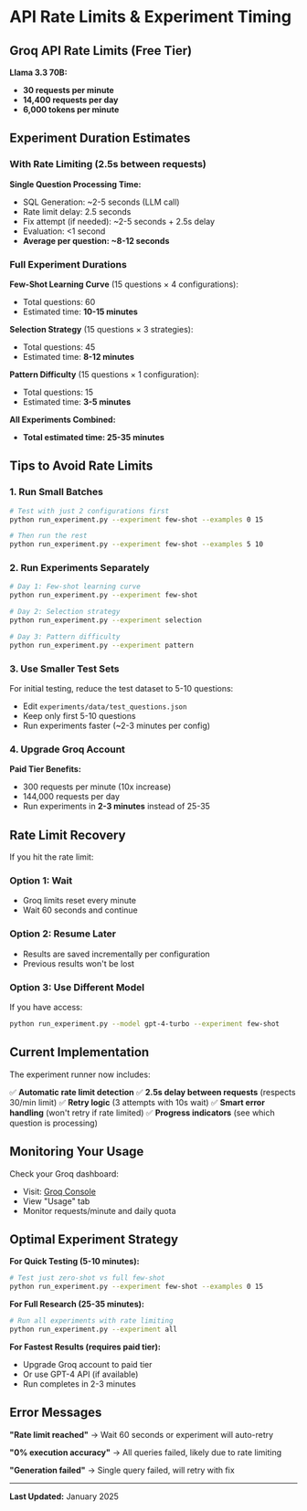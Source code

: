 # API Rate Limits & Experiment Timing

## Groq API Rate Limits (Free Tier)

**Llama 3.3 70B:**

- **30 requests per minute**
- **14,400 requests per day**
- **6,000 tokens per minute**

## Experiment Duration Estimates

### With Rate Limiting (2.5s between requests)

**Single Question Processing Time:**

- SQL Generation: ~2-5 seconds (LLM call)
- Rate limit delay: 2.5 seconds
- Fix attempt (if needed): ~2-5 seconds + 2.5s delay
- Evaluation: <1 second
- **Average per question: ~8-12 seconds**

### Full Experiment Durations

**Few-Shot Learning Curve** (15 questions × 4 configurations):

- Total questions: 60
- Estimated time: **10-15 minutes**

**Selection Strategy** (15 questions × 3 strategies):

- Total questions: 45
- Estimated time: **8-12 minutes**

**Pattern Difficulty** (15 questions × 1 configuration):

- Total questions: 15
- Estimated time: **3-5 minutes**

**All Experiments Combined:**

- **Total estimated time: 25-35 minutes**

## Tips to Avoid Rate Limits

### 1. Run Small Batches

```bash
# Test with just 2 configurations first
python run_experiment.py --experiment few-shot --examples 0 15

# Then run the rest
python run_experiment.py --experiment few-shot --examples 5 10
```

### 2. Run Experiments Separately

```bash
# Day 1: Few-shot learning curve
python run_experiment.py --experiment few-shot

# Day 2: Selection strategy
python run_experiment.py --experiment selection

# Day 3: Pattern difficulty
python run_experiment.py --experiment pattern
```

### 3. Use Smaller Test Sets

For initial testing, reduce the test dataset to 5-10 questions:

- Edit `experiments/data/test_questions.json`
- Keep only first 5-10 questions
- Run experiments faster (~2-3 minutes per config)

### 4. Upgrade Groq Account

**Paid Tier Benefits:**

- 300 requests per minute (10x increase)
- 144,000 requests per day
- Run experiments in **2-3 minutes** instead of 25-35

## Rate Limit Recovery

If you hit the rate limit:

### Option 1: Wait

- Groq limits reset every minute
- Wait 60 seconds and continue

### Option 2: Resume Later

- Results are saved incrementally per configuration
- Previous results won't be lost

### Option 3: Use Different Model

If you have access:

```bash
python run_experiment.py --model gpt-4-turbo --experiment few-shot
```

## Current Implementation

The experiment runner now includes:

✅ **Automatic rate limit detection**
✅ **2.5s delay between requests** (respects 30/min limit)
✅ **Retry logic** (3 attempts with 10s wait)
✅ **Smart error handling** (won't retry if rate limited)
✅ **Progress indicators** (see which question is processing)

## Monitoring Your Usage

Check your Groq dashboard:

- Visit: [Groq Console](https://console.groq.com)
- View "Usage" tab
- Monitor requests/minute and daily quota

## Optimal Experiment Strategy

**For Quick Testing (5-10 minutes):**

```bash
# Test just zero-shot vs full few-shot
python run_experiment.py --experiment few-shot --examples 0 15
```

**For Full Research (25-35 minutes):**

```bash
# Run all experiments with rate limiting
python run_experiment.py --experiment all
```

**For Fastest Results (requires paid tier):**

- Upgrade Groq account to paid tier
- Or use GPT-4 API (if available)
- Run completes in 2-3 minutes

## Error Messages

**"Rate limit reached"** → Wait 60 seconds or experiment will auto-retry

**"0% execution accuracy"** → All queries failed, likely due to rate limiting

**"Generation failed"** → Single query failed, will retry with fix

---

**Last Updated:** January 2025
